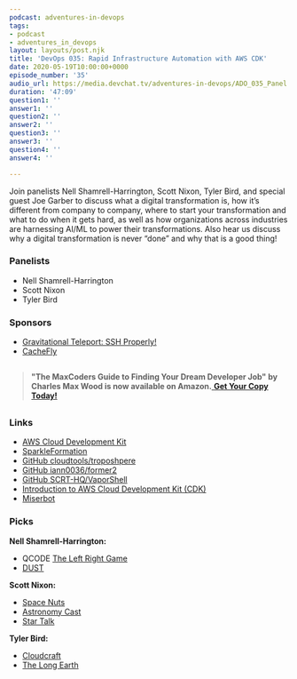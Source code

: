```yaml
---
podcast: adventures-in-devops
tags:
- podcast
- adventures_in_devops
layout: layouts/post.njk
title: 'DevOps 035: Rapid Infrastructure Automation with AWS CDK'
date: 2020-05-19T10:00:00+0000
episode_number: '35'
audio_url: https://media.devchat.tv/adventures-in-devops/ADO_035_Panel.mp3
duration: '47:09'
question1: ''
answer1: ''
question2: ''
answer2: ''
question3: ''
answer3: ''
question4: ''
answer4: ''

---
```

Join panelists Nell Shamrell-Harrington, Scott Nixon, Tyler Bird, and special guest Joe Garber to discuss what a digital transformation is, how it’s different from company to company, where to start your transformation and what to do when it gets hard, as well as how organizations across industries are harnessing AI/ML to power their transformations. Also hear us discuss why a digital transformation is never “done” and why that is a good thing!

### **Panelists**

* Nell Shamrell-Harrington
* Scott Nixon
* Tyler Bird

### **Sponsors**

* [Gravitational Teleport: SSH Properly!](https://gravitational.com/teleport)
* [CacheFly](https://www.cachefly.com/)

## 

> **"The MaxCoders Guide to Finding Your Dream Developer Job" by Charles Max Wood is now available on Amazon.**[ **Get Your Copy Today!**](https://www.amazon.com/gp/product/B081MBL5C9/ref=as_li_ss_tl?ie=UTF8&linkCode=sl1&tag=devchattv-20&linkId=9d61363241636e2546ef46abba198746&language=en_US)

## 

### **Links**

* [AWS Cloud Development Kit](https://aws.amazon.com/cdk/)
* [SparkleFormation](https://www.sparkleformation.io/)
* [GitHub cloudtools/troposhpere](https://github.com/cloudtools/troposphere)
* [GitHub iann0036/former2](https://github.com/iann0036/former2)
* [GitHub SCRT-HQ/VaporShell](https://github.com/SCRT-HQ/VaporShell)
* [Introduction to AWS Cloud Development Kit (CDK)](https://www.udemy.com/course/intro-to-aws-cloud-development-kit-cdk/)
* [Miserbot](https://miserbot.concurrencylabs.com)

### **Picks**

**Nell Shamrell-Harrington:**

* QCODE [The Left Right Game](https://www.qcodemedia.com/theleftrightgame)
* [DUST](https://www.stitcher.com/podcast/dust)

**Scott Nixon:**

* [Space Nuts](https://www.bitesz.com/spacenuts.html)
* [Astronomy Cast](http://www.astronomycast.com/)
* [Star Talk](https://www.startalkradio.net/startalk-live/)

**Tyler Bird:**

* [Cloudcraft](https://app.cloudcraft.co/login)
* [The Long Earth](https://en.wikipedia.org/wiki/The_Long_Earth)